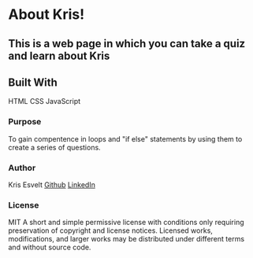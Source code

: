 # About Kris!

## This is a web page in which you can take a quiz and learn about Kris

## Built With

HTML
CSS
JavaScript

### Purpose

To gain compentence in loops and "if else" statements by using them to create a series of questions.

### Author

Kris Esvelt
[Github](https://github.com/kris3579)
[LinkedIn](https://www.linkedin.com/in/kristianesvelt/)

### License

MIT A short and simple permissive license with conditions only requiring preservation of copyright and license notices. Licensed works, modifications, and larger works may be distributed under different terms and without source code.